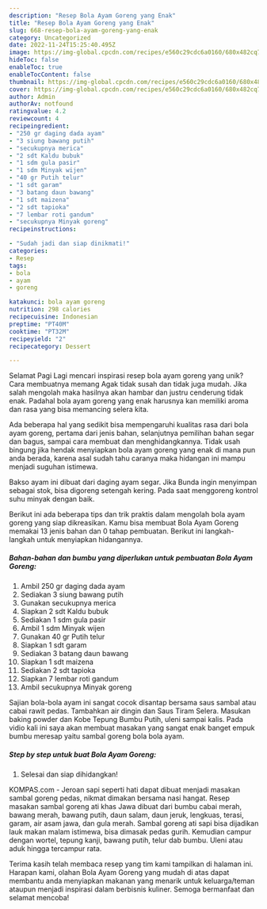 ```yaml
---
description: "Resep Bola Ayam Goreng yang Enak"
title: "Resep Bola Ayam Goreng yang Enak"
slug: 668-resep-bola-ayam-goreng-yang-enak
category: Uncategorized
date: 2022-11-24T15:25:40.495Z
image: https://img-global.cpcdn.com/recipes/e560c29cdc6a0160/680x482cq70/bola-ayam-goreng-foto-resep-utama.jpg
hideToc: false
enableToc: true
enableTocContent: false
thumbnail: https://img-global.cpcdn.com/recipes/e560c29cdc6a0160/680x482cq70/bola-ayam-goreng-foto-resep-utama.jpg
cover: https://img-global.cpcdn.com/recipes/e560c29cdc6a0160/680x482cq70/bola-ayam-goreng-foto-resep-utama.jpg
author: Admin
authorAv: notfound
ratingvalue: 4.2
reviewcount: 4
recipeingredient:
- "250 gr daging dada ayam"
- "3 siung bawang putih"
- "secukupnya merica"
- "2 sdt Kaldu bubuk"
- "1 sdm gula pasir"
- "1 sdm Minyak wijen"
- "40 gr Putih telur"
- "1 sdt garam"
- "3 batang daun bawang"
- "1 sdt maizena"
- "2 sdt tapioka"
- "7 lembar roti gandum"
- "secukupnya Minyak goreng"
recipeinstructions:

- "Sudah jadi dan siap dinikmati!"
categories:
- Resep
tags:
- bola
- ayam
- goreng

katakunci: bola ayam goreng 
nutrition: 298 calories
recipecuisine: Indonesian
preptime: "PT40M"
cooktime: "PT32M"
recipeyield: "2"
recipecategory: Dessert

---
```



Selamat Pagi Lagi mencari inspirasi resep bola ayam goreng yang unik? Cara membuatnya memang Agak tidak susah dan tidak juga mudah. Jika salah mengolah maka hasilnya akan hambar dan justru cenderung tidak enak. Padahal bola ayam goreng yang enak harusnya kan memiliki aroma dan rasa yang bisa memancing selera kita.


Ada beberapa hal yang sedikit bisa mempengaruhi kualitas rasa dari bola ayam goreng, pertama dari jenis bahan, selanjutnya pemilihan bahan segar dan bagus, sampai cara membuat dan menghidangkannya. Tidak usah bingung jika hendak menyiapkan bola ayam goreng yang enak di mana pun anda berada, karena asal sudah tahu caranya maka hidangan ini mampu menjadi suguhan istimewa.

Bakso ayam ini dibuat dari daging ayam segar. Jika Bunda ingin menyimpan sebagai stok, bisa digoreng setengah kering. Pada saat menggoreng kontrol suhu minyak dengan baik.


Berikut ini ada beberapa tips dan trik praktis dalam mengolah bola ayam goreng yang siap dikreasikan. Kamu bisa membuat Bola Ayam Goreng memakai 13 jenis bahan dan 0 tahap pembuatan. Berikut ini langkah-langkah untuk menyiapkan hidangannya.

<!--inarticleads1-->

##### Bahan-bahan dan bumbu yang diperlukan untuk pembuatan Bola Ayam Goreng:

1. Ambil 250 gr daging dada ayam
1. Sediakan 3 siung bawang putih
1. Gunakan secukupnya merica
1. Siapkan 2 sdt Kaldu bubuk
1. Sediakan 1 sdm gula pasir
1. Ambil 1 sdm Minyak wijen
1. Gunakan 40 gr Putih telur
1. Siapkan 1 sdt garam
1. Sediakan 3 batang daun bawang
1. Siapkan 1 sdt maizena
1. Sediakan 2 sdt tapioka
1. Siapkan 7 lembar roti gandum
1. Ambil secukupnya Minyak goreng


Sajian bola-bola ayam ini sangat cocok disantap bersama saus sambal atau cabai rawit pedas. Tambahkan air dingin dan Saus Tiram Selera. Masukan baking powder dan Kobe Tepung Bumbu Putih, uleni sampai kalis. Pada vidio kali ini saya akan membuat masakan yang sangat enak banget empuk bumbu meresap yaitu sambal goreng bola bola ayam. 

<!--inarticleads2-->

##### Step by step untuk buat Bola Ayam Goreng:


1. Selesai dan siap dihidangkan!

KOMPAS.com - Jeroan sapi seperti hati dapat dibuat menjadi masakan sambal goreng pedas, nikmat dimakan bersama nasi hangat. Resep masakan sambal goreng ati khas Jawa dibuat dari bumbu cabai merah, bawang merah, bawang putih, daun salam, daun jeruk, lengkuas, terasi, garam, air asam jawa, dan gula merah. Sambal goreng ati sapi bisa dijadikan lauk makan malam istimewa, bisa dimasak pedas gurih. Kemudian campur dengan wortel, tepung kanji, bawang putih, telur dab bumbu. Uleni atau aduk hingga tercampur rata. 

Terima kasih telah membaca resep yang tim kami tampilkan di halaman ini. Harapan kami, olahan Bola Ayam Goreng yang mudah di atas dapat membantu anda menyiapkan makanan yang menarik untuk keluarga/teman ataupun menjadi inspirasi dalam berbisnis kuliner. Semoga bermanfaat dan selamat mencoba!
